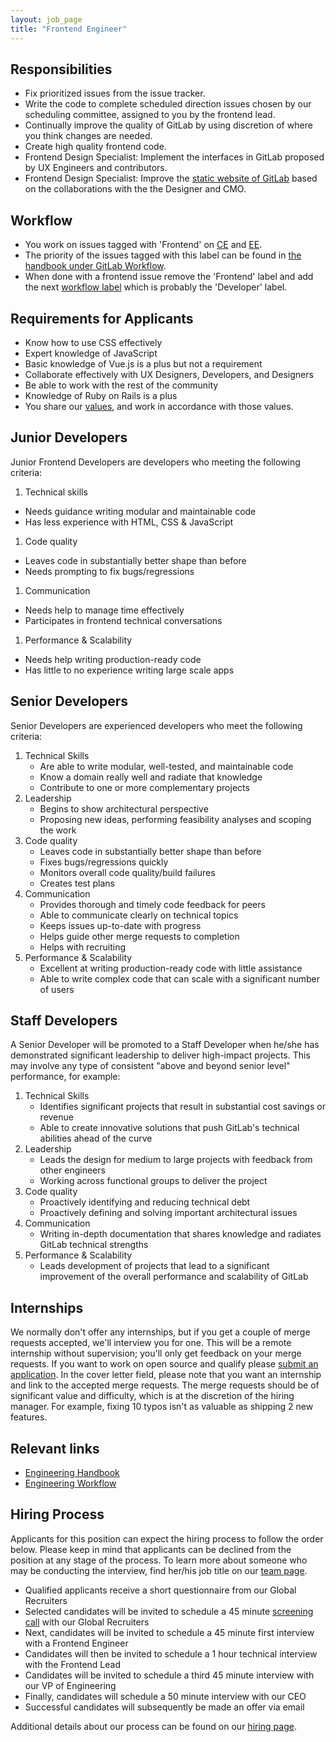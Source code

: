 ```yaml
---
layout: job_page
title: "Frontend Engineer"
---
```


## Responsibilities

* Fix prioritized issues from the issue tracker.
* Write the code to complete scheduled direction issues chosen by our scheduling committee, assigned to you by the frontend lead.
* Continually improve the quality of GitLab by using discretion of where you think changes are needed.
* Create high quality frontend code.
* Frontend Design Specialist: Implement the interfaces in GitLab proposed by UX Engineers and contributors.
* Frontend Design Specialist: Improve the [static website of GitLab](https://about.gitlab.com/) based on the collaborations with the the Designer and CMO.

## Workflow

- You work on issues tagged with 'Frontend' on [CE](https://gitlab.com/gitlab-org/gitlab-ce/issues?label_name=Frontend) and [EE](https://gitlab.com/gitlab-org/gitlab-ee/issues?label_name=Frontend).
- The priority of the issues tagged with this label can be found in [the handbook under GitLab Workflow](https://about.gitlab.com/handbook/#prioritize).
- When done with a frontend issue remove the 'Frontend' label and add the next [workflow label](https://gitlab.com/gitlab-org/gitlab-ce/blob/master/PROCESS.md#workflow-labels) which is probably the 'Developer' label.

## Requirements for Applicants

* Know how to use CSS effectively
* Expert knowledge of JavaScript
* Basic knowledge of Vue.js is a plus but not a requirement
* Collaborate effectively with UX Designers, Developers, and Designers
* Be able to work with the rest of the community
* Knowledge of Ruby on Rails is a plus
* You share our [values](/handbook/#values), and work in accordance with those values.

## Junior Developers
Junior Frontend Developers are developers who meeting the following criteria:
1. Technical skills
  * Needs guidance writing modular and maintainable code
  * Has less experience with HTML, CSS & JavaScript
1. Code quality
  * Leaves code in substantially better shape than before
  * Needs prompting to fix bugs/regressions
1. Communication
  * Needs help to manage time effectively
  * Participates in frontend technical conversations
1. Performance & Scalability
  * Needs help writing production-ready code
  * Has little to no experience writing large scale apps

## Senior Developers
Senior Developers are experienced developers who meet the following criteria:
1. Technical Skills
    * Are able to write modular, well-tested, and maintainable code
    * Know a domain really well and radiate that knowledge
    * Contribute to one or more complementary projects
2. Leadership
    * Begins to show architectural perspective
    * Proposing new ideas, performing feasibility analyses and scoping the work
3. Code quality
    * Leaves code in substantially better shape than before
    * Fixes bugs/regressions quickly
    * Monitors overall code quality/build failures
    * Creates test plans
4. Communication
    * Provides thorough and timely code feedback for peers
    * Able to communicate clearly on technical topics
    * Keeps issues up-to-date with progress
    * Helps guide other merge requests to completion
    * Helps with recruiting
5. Performance & Scalability
    * Excellent at writing production-ready code with little assistance
    * Able to write complex code that can scale with a significant number of users


## Staff Developers
A Senior Developer will be promoted to a Staff Developer when he/she has
demonstrated significant leadership to deliver high-impact projects. This may
involve any type of consistent "above and beyond senior level" performance,
for example:
1. Technical Skills
    * Identifies significant projects that result in substantial cost savings or revenue
    * Able to create innovative solutions that push GitLab's technical abilities ahead of the curve
2. Leadership
    * Leads the design for medium to large projects with feedback from other engineers
    * Working across functional groups to deliver the project
3. Code quality
    * Proactively identifying and reducing technical debt
    * Proactively defining and solving important architectural issues
4. Communication
    * Writing in-depth documentation that shares knowledge and radiates GitLab technical strengths
5. Performance & Scalability
    * Leads development of projects that lead to a significant improvement of the overall
      performance and scalability of GitLab


## Internships
We normally don't offer any internships, but if you get a couple of merge requests
accepted, we'll interview you for one. This will be a remote internship without
supervision; you'll only get feedback on your merge requests. If you want to
work on open source and qualify please [submit an application](https://gitlab.workable.com/jobs/106660/candidates/new).
In the cover letter field, please note that you want an internship and link to
the accepted merge requests. The merge requests should be of significant
value and difficulty, which is at the discretion of the hiring manager. For
example, fixing 10 typos isn't as valuable as shipping 2 new features.

## Relevant links

- [Engineering Handbook](/handbook/engineering)
- [Engineering Workflow](/handbook/engineering/workflow)

## Hiring Process

Applicants for this position can expect the hiring process to follow the order below. Please keep in mind that applicants can be declined from the position at any stage of the process. To learn more about someone who may be conducting the interview, find her/his job title on our [team page](/team).

* Qualified applicants receive a short questionnaire from our Global Recruiters
* Selected candidates will be invited to schedule a 45 minute [screening call](/handbook/hiring/#screening-call) with our Global Recruiters
* Next, candidates will be invited to schedule a 45 minute first interview with a Frontend Engineer
* Candidates will then be invited to schedule a 1 hour technical interview with the Frontend Lead
* Candidates will be invited to schedule a third 45 minute interview with our VP of Engineering
* Finally, candidates will schedule a 50 minute interview with our CEO
* Successful candidates will subsequently be made an offer via email

Additional details about our process can be found on our [hiring page](/handbook/hiring).
